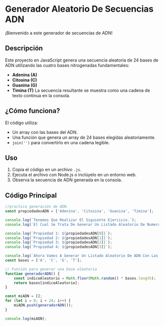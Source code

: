 # Generador Aleatorio De Secuencias ADN
¡Bienvenido a este generador de secuencias de ADN!

## Descripción
Este proyecto en JavaScript genera una secuencia aleatoria de 24 bases de ADN utilizando las cuatro bases nitrogenadas fundamentales:
-  **Adenina (A)**
-  **Citosina (C)**
-  **Guanina (G)**
-  **Timina (T)**
La secuencia resultante se muestra como una cadena de texto continua en la consola.

## ¿Cómo funciona?
El código utiliza:
- Un array con las bases del ADN.
- Una función que genera un array de 24 bases elegidas aleatoriamente.
- `join('')` para convertirlo en una cadena legible.

## Uso
1. Copia el código en un archivo `.js`.
2. Ejecuta el archivo con Node.js o inclúyelo en un entorno web.
3. Observa la secuencia de ADN generada en la consola.

## Código Principal
```javascript
//practica generación de ADN.
const propiedadesADN = ['Adenina', 'Citosina', 'Guanina', 'Timina'];

console.log(`Tenemos Que Realizar El Siguiente Ejercicio.`);
console.log(`El Cual Se Trata De Generar Un Listado Aleatorio De Numeros.`);

console.log(`Propiedad 1: ${propiedadesADN[0]}`);
console.log(`Propiedad 2: ${propiedadesADN[1]}`);
console.log(`Propiedad 3: ${propiedadesADN[2]}`);
console.log(`Propiedad 4: ${propiedadesADN[3]}`);

console.log(`Ahora Vamos A Generar Un Listado Aleatorio De ADN Con Las Iniciales De Las Letras..`);
const bases = ['A', 'C', 'G', 'T'];

// Función para generar una base aleatoria
function generadorADN() {
    const indiceAleatorio = Math.floor(Math.random() * bases.length);
    return bases[indiceAleatorio];
}

const miADN = [];
for (let i = 0; i < 24; i++) {
    miADN.push(generadorADN());
}

console.log(miADN);

